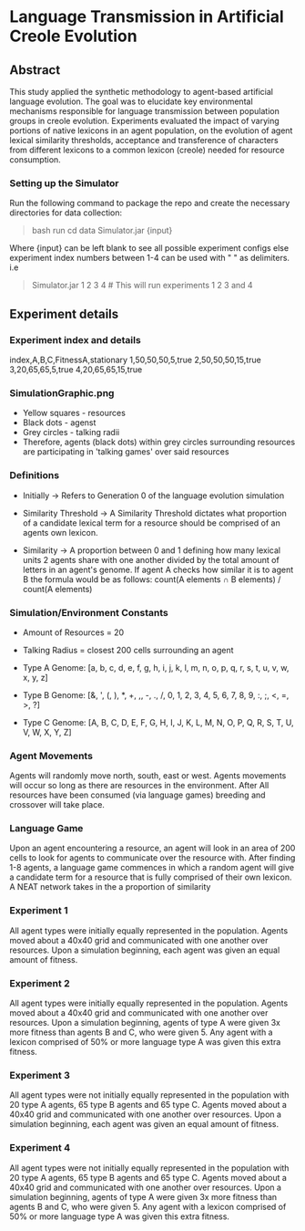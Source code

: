 # Language Transmission in Artificial Creole Evolution

## Abstract

This study applied the synthetic methodology to agent-based artificial
language evolution. The goal was to elucidate key environmental
mechanisms responsible for language
transmission between population groups in creole evolution.
Experiments evaluated the impact of varying portions of native
lexicons in an agent population, on the evolution of agent lexical
similarity thresholds, acceptance and transference of characters from
different lexicons to a common lexicon (creole) needed for resource
consumption.

### Setting up the Simulator
Run the following command to package the repo and create the necessary directories for data collection:

> bash run
> cd data
> Simulator.jar {input}

Where {input} can be left blank to see all possible experiment configs else experiment index numbers between 1-4 can be used with " " as delimiters. i.e 
> Simulator.jar 1 2 3 4 # This will run experiments 1 2 3 and 4


## Experiment details 

### Experiment index and details

index,A,B,C,FitnessA,stationary
1,50,50,50,5,true
2,50,50,50,15,true
3,20,65,65,5,true
4,20,65,65,15,true


### SimulationGraphic.png
- Yellow squares - resources
- Black dots - agenst
- Grey circles - talking radii
- Therefore, agents (black dots) within grey circles surrounding resources are participating in 'talking games' over said resources

### Definitions
- Initially -> Refers to Generation 0 of the language evolution simulation

- Similarity Threshold -> A Similarity Threshold dictates what proportion of a candidate lexical term for a resource should be comprised of an agents own lexicon.

- Similarity -> A proportion between 0 and 1 defining how many lexical units 2 agents share with one another divided by the total amount of letters in an agent's genome. If agent A checks how similar it is to agent B the formula would be as follows: 
count(A elements ∩ B elements) / count(A elements)

### Simulation/Environment Constants
- Amount of Resources = 20

- Talking Radius = closest 200 cells surrounding an agent

- Type A Genome: [a, b, c, d, e, f, g, h, i, j, k, l, m, n, o, p, q, r, s, t, u, v, w, x, y, z]

- Type B Genome: [&, ', (, ), *, +, ,, -, ., /, 0, 1, 2, 3, 4, 5, 6, 7, 8, 9, :, ;, <, =, >, ?]

- Type C Genome: [A, B, C, D, E, F, G, H, I, J, K, L, M, N, O, P, Q, R, S, T, U, V, W, X, Y, Z]


### Agent Movements
Agents will randomly move north, south, east or west. Agents movements will occur so long as there are resources in the environment. After All resources have been consumed (via language games) breeding and crossover will take place.  

### Language Game
Upon an agent encountering a resource, an agent will look in an area of 200 cells to look for agents to communicate over the resource with. After finding 1-8 agents, a language game commences in which a random agent will give a candidate term for a resource that is fully comprised of their own lexicon. A NEAT network takes in the a proportion of similarity

### Experiment 1
All agent types were initially equally represented in the population.
Agents moved about a 40x40 grid and communicated with one another over resources.
Upon a simulation beginning, each agent was given an equal amount of fitness.

### Experiment 2
All agent types were initially equally represented in the population.
Agents moved about a 40x40 grid and communicated with one another over resources.
Upon a simulation beginning, agents of type A were given 3x more fitness than agents B and C, who were given 5. Any agent with a lexicon comprised of 50% or more language type A was given this extra fitness.

### Experiment 3
All agent types were not initially equally represented in the population with 20 type A agents, 65 type B agents and 65 type C.
Agents moved about a 40x40 grid and communicated with one another over resources.
Upon a simulation beginning, each agent was given an equal amount of fitness.

### Experiment 4
All agent types were not initially equally represented in the population with 20 type A agents, 65 type B agents and 65 type C.
Agents moved about a 40x40 grid and communicated with one another over resources.
Upon a simulation beginning, agents of type A were given 3x more fitness than agents B and C, who were given 5. Any agent with a lexicon comprised of 50% or more language type A was given this extra fitness.
